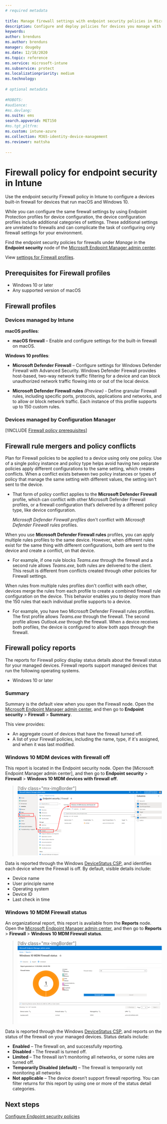 ```yaml
---
# required metadata

title: Manage firewall settings with endpoint security policies in Microsoft Intune | Microsoft Docs
description: Configure and deploy policies for devices you manage with endpoint security firewall policy in Microsoft Endpoint Manager. 
keywords:
author: brenduns
ms.author: brenduns
manager: dougeby
ms.date: 12/18/2020
ms.topic: reference
ms.service: microsoft-intune
ms.subservice: protect
ms.localizationpriority: medium
ms.technology:

# optional metadata

#ROBOTS:
#audience:
#ms.devlang:
ms.suite: ems
search.appverid: MET150
#ms.tgt_pltfrm:
ms.custom: intune-azure
ms.collection: M365-identity-device-management
ms.reviewer: mattsha

---
```


# Firewall policy for endpoint security in Intune

Use the endpoint security Firewall policy in Intune to configure a devices built-in firewall for devices that run macOS and Windows 10.

While you can configure the same firewall settings by using Endpoint Protection profiles for device configuration, the device configuration profiles include additional categories of settings. These additional settings are unrelated to firewalls and can complicate the task of configuring only firewall settings for your environment.

Find the endpoint security policies for firewalls under *Manage* in the **Endpoint security** node of the [Microsoft Endpoint Manager admin center](https://go.microsoft.com/fwlink/?linkid=2109431).

View [settings for Firewall profiles](../protect/endpoint-security-Firewall-profile-settings.md).

## Prerequisites for Firewall profiles

- Windows 10 or later
- Any supported version of macOS

## Firewall profiles

### Devices managed by Intune

**macOS profiles**:

- **macOS firewall** – Enable and configure settings for the built-in firewall on macOS.

**Windows 10 profiles**:

- **Microsoft Defender Firewall** – Configure settings for Windows Defender Firewall with Advanced Security. Windows Defender Firewall provides host-based, two-way network traffic filtering for a device and can block unauthorized network traffic flowing into or out of the local device.

- **Microsoft Defender Firewall rules** *(Preview)* - Define granular Firewall rules, including specific ports, protocols, applications and networks, and to allow or block network traffic. Each instance of this profile supports up to 150 custom rules.

### Devices managed by Configuration Manager

[!INCLUDE [Firewall policy prerequisites](../includes/tenant-attach-firewall-prerequisites.md)]

## Firewall rule mergers and policy conflicts

Plan for Firewall policies to be applied to a device using only one policy. Use of a single policy instance and policy type helps avoid having two separate policies apply different configurations to the same setting, which creates conflicts. When a conflict exists between two policy instances or types of policy that manage the same setting with different values, the setting isn't sent to the device.

- That form of policy conflict applies to the **Microsoft Defender Firewall** profile, which can conflict with other Microsoft Defender Firewall profiles, or a firewall configuration that’s delivered by a different policy type, like device configuration.

  *Microsoft Defender Firewall profiles* don't conflict with *Microsoft Defender Firewall rules* profiles.

When you use **Microsoft Defender Firewall rules** profiles, you can apply multiple rules profiles to the same device. However, when different rules exist for the same thing with different configurations, both are sent to the device and create a conflict, on that device.

- For example, if one rule blocks *Teams.exe* through the firewall and a second rule allows *Teams.exe*, both rules are delivered to the client. This result is different from conflicts created through other policies for  Firewall settings.

When rules from multiple rules profiles don't conflict with each other, devices merge the rules from each profile to create a combined firewall rule configuration on the device. This behavior enables you to deploy more than the 150 rules that each individual profile supports to a device.

- For example, you have two Microsoft Defender Firewall rules profiles. The first profile allows *Teams.exe* through the firewall. The second profile allows *Outlook.exe* through the firewall. When a device receives both profiles, the device is configured to allow both apps through the firewall.

## Firewall policy reports

The reports for Firewall policy display status details about the firewall status for your managed devices.  Firewall reports support managed devices that run the following operating systems.

- Windows 10 or later

### Summary

Summary is the default view when you open the Firewall node. Open the [Microsoft Endpoint Manager admin center](https://go.microsoft.com/fwlink/?linkid=2109431), and then go to **Endpoint security** > **Firewall** > **Summary**.

This view provides:  

- An aggregate count of devices that have the firewall turned off.
- A list of your Firewall policies, including the name, type, if it's assigned, and when it was last modified.

### Windows 10 MDM devices with firewall off

This report is located in the Endpoint security node.  Open the [Microsoft Endpoint Manager admin center], and then go to **Endpoint security** > **Firewall** >  **Windows 10 MDM devices with firewall off**.

> [!div class="mx-imgBorder"]
> ![View the Firewall Off](media/endpoint-security-firewall-policy/firewall-off-report.png)

Data is reported through the Windows [DeviceStatus CSP](/windows/client-management/mdm/devicestatus-csp), and identifies each device where the Firewall is off. By default, visible details include:

- Device name
- User principle name
- Operating system
- Device ID
- Last check in time

### Windows 10 MDM Firewall status

An organizational report, this report is available from the **Reports** node.  Open the [Microsoft Endpoint Manager admin center](https://go.microsoft.com/fwlink/?linkid=2109431), and then go to **Reports** > **Firewall** >  **Windows 10 MDM Firewall status**.

> [!div class="mx-imgBorder"]
> ![View the Firewall Status report](media/endpoint-security-firewall-policy/firewall-status.png)

Data is reported through the Windows [DeviceStatus CSP](/windows/client-management/mdm/devicestatus-csp), and reports on the status of the firewall on your managed devices.
Status details include:

- **Enabled** – The firewall on, and successfully reporting.
- **Disabled** - The firewall is turned off.
- **Limited** – The firewall isn’t monitoring all networks, or some rules are turned off.
- **Temporarily Disabled (default)** – The firewall is temporarily not monitoring all networks 
- **Not applicable** – The device doesn’t support firewall reporting.
You can filter returns for this report by using one or more of the status detail categories. 





## Next steps

[Configure Endpoint security policies](../protect/endpoint-security-policy.md#create-an-endpoint-security-policy)
